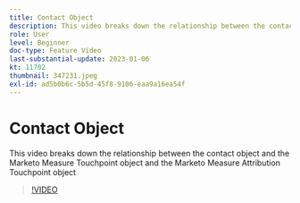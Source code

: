 ```yaml
---
title: Contact Object
description: This video breaks down the relationship between the contact object and the Marketo Measure Touchpoint object and the Marketo Measure Attribution Touchpoint object
role: User
level: Beginner
doc-type: Feature Video
last-substantial-update: 2023-01-06
kt: 11702
thumbnail: 347231.jpeg
exl-id: ad5b0b6c-5b5d-45f8-9106-eaa9a16ea54f
---
```

# Contact Object

This video breaks down the relationship between the contact object and the Marketo Measure Touchpoint object and the Marketo Measure Attribution Touchpoint object

>[!VIDEO](https://video.tv.adobe.com/v/347231/?quality=12&learn=on)
